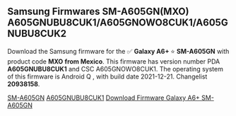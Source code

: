 <h2>Samsung Firmwares SM-A605GN(MXO) A605GNUBU8CUK1/A605GNOWO8CUK1/A605GNUBU8CUK2</h2>
Download the Samsung firmware for the ✅ <strong>Galaxy A6+ </strong> ⭐ <strong>SM-A605GN</strong> with product code <strong>MXO</strong> <strong> from Mexico</strong>. This firmware has version number PDA <strong>A605GNUBU8CUK1</strong> and CSC A605GNOWO8CUK1. The operating system of this firmware is Android Q , with build date 2021-12-21. Changelist <strong>20938158</strong>.

[SM-A605GN](https://samfirm.shop/samsung/model/SM-A605GN)
[A605GNUBU8CUK1](https://samfirm.shop/samsung/pda/A605GNUBU8CUK1)
[Download Firmware Galaxy A6+ SM-A605GN](https://samfirm.shop/samsung/firmware/484139)
